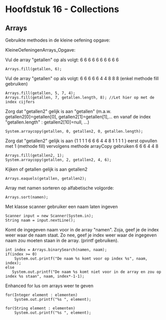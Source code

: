 # Hoofdstuk 16 - Collections

## Arrays

Gebruikte methodes in de kleine oefening opgave: 

KleineOefeningenArrays_Opgave: 

Vul de array "getallen" op als volgt:
6 6 6 6 6 6 6 6 6 6

        
    Arrays.fill(getallen, 6);

Vul de array "getallen" op als volgt:
6 6 6 6 6 4 4 8 8 8		(enkel methode fill gebruiken)


    Arrays.fill(getallen, 5, 7, 4);
    Arrays.fill(getallen, 7, getallen.length, 8); //Let hier op met de index cijfers

Zorg dat "getallen2" gelijk is aan "getallen" (m.a.w. getallen2[0]=getallen[0], getallen2[1]=getallen[1],...
en vanaf de index "getallen.length" : getallen2[10]=null, ...)
        
    System.arraycopy(getallen, 0, getallen2, 0, getallen.length);

Zorg dat "getallen2" gelijk is aan {1 1 1 1 6 6 6 4 4 8 1 1 1 1 }
eerst opvullen met 1	(methode fill)
vervolgens methode arrayCopy gebruiken  6 6 6 4 4 8

        
    Arrays.fill(getallen2, 1);
    System.arraycopy(getallen, 2, getallen2, 4, 6);


Kijken of getallen gelijk is aan getallen2

	Arrays.eaquels(getallen, getallen2);


Array met namen sorteren op alfabetische volgorde:

	Arrays.sort(namen);

Met klasse scanner gebruiker een naam laten ingeven

	Scanner input = new Scanner(System.in);
	String naam = input.nextLine();

Komt de ingegeven naam voor in de array "namen". Zoja, geef je de index weer waar de naam staat. Zo nee, geef je index weer waar de ingegeven naam zou moeten staan in de array. (printf gebruiken).
	
    int index = Arrays.binarySearch(namen, naam);
    if(index >= 0)
        System.out.printf("De naam %s komt voor op index %s", naam, index);
    else
       System.out.printf("De naam %s komt niet voor in de array en zou op index %s staan", naam, index*-1-1);


Enhanced for lus om arrays weer te geven

	for(Integer element : elementen)
		System.out.printf("%s ", element);

	for(String element : elementen)
		System.out.printf("%s ", element);

